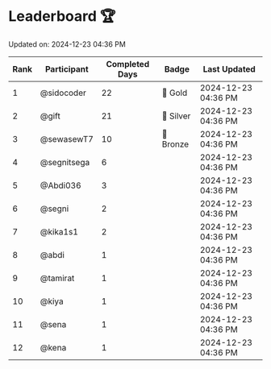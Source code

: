 # Leaderboard 🏆

Updated on: 2024-12-23 04:36 PM

| Rank | Participant       | Completed Days | Badge      | Last Updated         |
|------|-------------------|----------------|------------|----------------------|
| 1    | @sidocoder        | 22             | 🏅 Gold     | 2024-12-23 04:36 PM |
| 2    | @gift             | 21             | 🥈 Silver   | 2024-12-23 04:36 PM |
| 3    | @sewasewT7        | 10             | 🥉 Bronze   | 2024-12-23 04:36 PM |
| 4    | @segnitsega       | 6              |            | 2024-12-23 04:36 PM |
| 5    | @Abdi036          | 3              |            | 2024-12-23 04:36 PM |
| 6    | @segni            | 2              |            | 2024-12-23 04:36 PM |
| 7    | @kika1s1          | 2              |            | 2024-12-23 04:36 PM |
| 8    | @abdi             | 1              |            | 2024-12-23 04:36 PM |
| 9    | @tamirat          | 1              |            | 2024-12-23 04:36 PM |
| 10   | @kiya             | 1              |            | 2024-12-23 04:36 PM |
| 11   | @sena             | 1              |            | 2024-12-23 04:36 PM |
| 12   | @kena             | 1              |            | 2024-12-23 04:36 PM |
